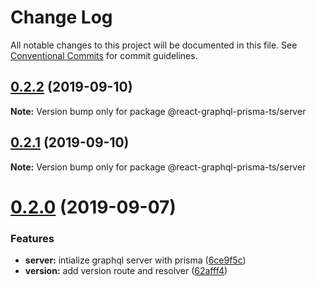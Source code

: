 # Change Log

All notable changes to this project will be documented in this file.
See [Conventional Commits](https://conventionalcommits.org) for commit guidelines.

## [0.2.2](https://gitlab.com/jrobic/react-graphql-prisma-ts/compare/v0.2.1...v0.2.2) (2019-09-10)

**Note:** Version bump only for package @react-graphql-prisma-ts/server





## [0.2.1](https://gitlab.com/jrobic/react-graphql-prisma-ts/compare/v0.2.0...v0.2.1) (2019-09-10)

**Note:** Version bump only for package @react-graphql-prisma-ts/server





# [0.2.0](https://gitlab.com/jrobic/react-graphql-prisma-ts/compare/v0.1.1...v0.2.0) (2019-09-07)


### Features

* **server:** intialize graphql server with prisma ([6ce9f5c](https://gitlab.com/jrobic/react-graphql-prisma-ts/commit/6ce9f5c))
* **version:** add version route and resolver ([62afff4](https://gitlab.com/jrobic/react-graphql-prisma-ts/commit/62afff4))
